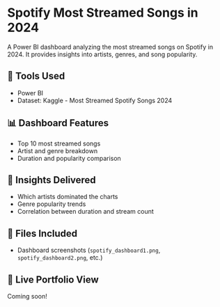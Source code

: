 # Spotify Most Streamed Songs in 2024

A Power BI dashboard analyzing the most streamed songs on Spotify in 2024. It provides insights into artists, genres, and song popularity.

## 🔧 Tools Used
- Power BI
- Dataset: Kaggle - Most Streamed Spotify Songs 2024

## 📊 Dashboard Features
- Top 10 most streamed songs
- Artist and genre breakdown
- Duration and popularity comparison

## 🧠 Insights Delivered
- Which artists dominated the charts
- Genre popularity trends
- Correlation between duration and stream count

## 📁 Files Included
- Dashboard screenshots (`spotify_dashboard1.png`, `spotify_dashboard2.png`, etc.)

## 🔗 Live Portfolio View
Coming soon!

